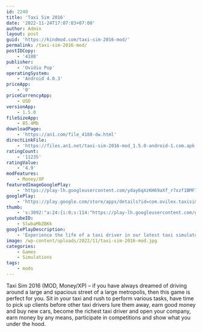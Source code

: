 ```yaml
---
id: 2240
title: 'Taxi Sim 2016'
date: '2022-11-24T17:07:03+07:00'
author: Admin
layout: post
guid: 'https://kindmod.com/taxi-sim-2016-mod/'
permalink: /taxi-sim-2016-mod/
postIDCopy:
    - '4188'
publisher:
    - 'Ovidiu Pop'
operatingSystem:
    - 'Android 4.0.3'
priceApp:
    - '0'
priceCurrencyApp:
    - USD
versionApp:
    - 1.5.0
fileSizeApp:
    - 85.4Mb
downloadPage:
    - 'https://an1.com/file_4188-dw.html'
directLinkFile:
    - 'https://files.an1.net/taxi-sim-2016-mod_1.5.0-android-1.com.apk'
ratingCount:
    - '11235'
ratingValue:
    - '4.9'
modFeatures:
    - Money/XP
featuredImageGooglePlay:
    - 'https://play-lh.googleusercontent.com/yday6qXzKH69aXf_r7xzf1BMF7OiqHgtMj_mz51gvHri5NU7RK0QINKUqUtxIYVs'
googlePlay:
    - 'https://play.google.com/store/apps/details?id=com.ovilex.taxisim2019'
thumb:
    - 's:3092:"a:24:{i:0;s:114:"https://play-lh.googleusercontent.com/g0VcZohs6gI5gkxB9NJmQn9uid41XZnrc0Mikjjl7cVcP90sDHgUmNL3kjhyQPJDaw=w526-h296";i:1;s:114:"https://play-lh.googleusercontent.com/dp-b_UzaqWUDvr4TYZv1_6nv74G525k1aFFoUUTxpX1ng8ii0oVUYeSjYjH75Cb5SQ=w526-h296";i:2;s:115:"https://play-lh.googleusercontent.com/5BG8FCo2V0ZdfSGGIKFsiJJvpFHE7cGxHh2Hp5XaF4G-asqm-BnemoYQ7up3aNOSc4k=w526-h296";i:3;s:116:"https://play-lh.googleusercontent.com/eKEQiN8yx5TqoZfwv3FHuijJNis5hPM7esxWJYwo9uYvj6BI2WDnA9E-WrF_7Mr3_Ifr=w526-h296";i:4;s:116:"https://play-lh.googleusercontent.com/JhZaanbmLRTI0-vXgDCxdur-Lnv6aA9aD6SmRPo8e9KZ3eNCHHH0BqBSMUknjq8UrrYM=w526-h296";i:5;s:114:"https://play-lh.googleusercontent.com/Vsgeld3q43JbQCkIK173N6fecj_pzvrGgpN-L8cCxQVueUx32MPse5RSvQ-8PH0RNg=w526-h296";i:6;s:116:"https://play-lh.googleusercontent.com/rl-frw3A-yuOTPurKrlhO2uQpVnvSQwsPk8MKrTefwI3jBtTf2nHb_7xSFvbAx5M6nKS=w526-h296";i:7;s:116:"https://play-lh.googleusercontent.com/9bnDgyrLpCiUyHS1-P5YbJEWFXq_Q5rCqYDZoTj2umEAilZShRJR-Jz5YBXINPZq8bN9=w526-h296";i:8;s:115:"https://play-lh.googleusercontent.com/nujIC52KKQcB0RtlyYyLzooVvaXxvWT7AR-2s3vcs2iyyk6BEaoDr_9N3q5Zpunb9Rg=w526-h296";i:9;s:115:"https://play-lh.googleusercontent.com/Ka3IoyKDB6r1gpdNqGtVhrXhO4wDWDnrk_0Fkuo9IsmlHAA0xLrMlcMYSv8Wi8Gdeqs=w526-h296";i:10;s:115:"https://play-lh.googleusercontent.com/q5fJcjicDc-axpP4fFDFkyGq-Oza28XwVGV4SjiKl2SEdD_MgaJPuTBhZgBQhSvMRco=w526-h296";i:11;s:114:"https://play-lh.googleusercontent.com/N_qyY_Oa4YWbxp5j2iN9LWuFtotjjxrfDelhgXWdNOOev5EiALTn7zUR_6GlznJvcg=w526-h296";i:12;s:112:"https://play-lh.googleusercontent.com/w5ya6RSA9ipV3fQ9z9PfQ-fCz-Pfm0juHGfIjXD7tBuWK1OL5i5bf6YDaPztEd8h=w526-h296";i:13;s:115:"https://play-lh.googleusercontent.com/frvb9KfGRQ1O-PHgJ34n5_0_8lc4za_ZOb0CgbO_aJhyHM99Uy7sxfbrja1KxUE6ze0=w526-h296";i:14;s:116:"https://play-lh.googleusercontent.com/8gQmKOL6Le0tromBwWXPGSSBtJj9mGXLyITbWF8JG4t5eB5iSovzmeCu8m-7r4VqUkEW=w526-h296";i:15;s:115:"https://play-lh.googleusercontent.com/aYzWr3Jgb4zrCsjGHMhpsPTJAsCycRnK_2W351jQSF6AzHbNVF60VGnx_uuZanwx-P4=w526-h296";i:16;s:115:"https://play-lh.googleusercontent.com/sECAv-xN7M73z0WO6hR61jOr23mdWcibtPF8NyQHbi3wpiWhuUPnBG7kzTsrD_77tlo=w526-h296";i:17;s:115:"https://play-lh.googleusercontent.com/Ov2TjTfaiM0q6ZGmF6o_CmMTY27n5x7tEiIyrx4pFhN-_9FJrdB9Y2oPPr_JuFplabQ=w526-h296";i:18;s:115:"https://play-lh.googleusercontent.com/ELWs8gLFGIELttsuzSlJdojOJs6UlGvXBpMVeONaZW5hEirLesOqbcFlgTYh0l-cvGc=w526-h296";i:19;s:114:"https://play-lh.googleusercontent.com/Ocvl5Dt0gTnS4zSrcKBIBfYRJh3qeB01mMLTlG7qwCI-wlAoORbRy7IL4X5Sx1IhLA=w526-h296";i:20;s:116:"https://play-lh.googleusercontent.com/XgZbKc31yr4Nao6blKs5sW75syV1wcImlqY_ijek9MB0WBi1LAH51bCaDfYisold6FKC=w526-h296";i:21;s:115:"https://play-lh.googleusercontent.com/T0O1C8_7NDI6lbZlytjyURMOEbZ4WwS9IMDW-lnkRKWd1MEL2MQzCSu0zENFE6Wr6Sk=w526-h296";i:22;s:115:"https://play-lh.googleusercontent.com/R_At22bxHgYkD7xGVM0U2Woj61ePx-yx54_2ki06JnMG0zBlGafI604eH3RC0iyztjI=w526-h296";i:23;s:116:"https://play-lh.googleusercontent.com/t2lX9ozs93cZ93WV2VCJYGMdFDrgyVIRRvWS7ErhTdNRI2Clw5_YbBhJx05xW-aie4L9=w526-h296";}";'
youtubeID:
    - SlwbaMbZBKk
googlePlayDescription:
    - 'Experience the life of a taxi driver in our latest taxi simulator game. Complete different types of driving missions as a taxi or private taxi driver and pick your favorite car from a selection of over 30 amazing vehicles, with more new cars being added weekly.Navigate around huge cities like New York, Miami, Rome or Los Angeles and adjust your driving style to different types of clients - some are in a hurry and don’t care if you run a red light, while others are terrified of dangerous driving.We take taxi simulation games to a new level with VIP clients, undecided clients and various types of daily and lifetime milestones.'
image: /wp-content/uploads/2022/11/taxi-sim-2016-mod.jpg
categories:
    - Games
    - Simulations
tags:
    - mods
---
```


Taxi Sim 2016 (MOD, Money/XP) – if you have always dreamed of driving around a large and spacious street of a large metropolis, then this game is perfect for you. Sit in your taxi and rush to perform various tasks, have time to pick up clients before other taxi drivers lure them away, earn good money and buy new cars, become the richest taxi driver and open your company, earn money by any means, participate in competitions and show what you under the hood.